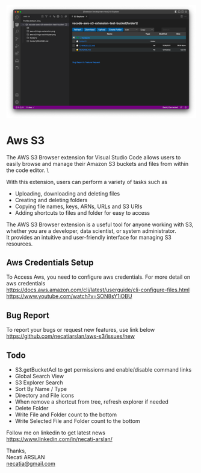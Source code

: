 ![screenshoot](media/main-screen.png)

# Aws S3 
The AWS S3 Browser extension for Visual Studio Code allows users to easily browse and manage their Amazon S3 buckets and files from within the code editor. \

With this extension, users can perform a variety of tasks such as 
- Uploading, downloading and deleting files
- Creating and deleting folders
- Copying file names, keys, ARNs, URLs and S3 URIs
- Adding shortcuts to files and folder for easy to access

The AWS S3 Browser extension is a useful tool for anyone working with S3, whether you are a developer, data scientist, or system administrator. \
It provides an intuitive and user-friendly interface for managing S3 resources.

## Aws Credentials Setup
To Access Aws, you need to configure aws credentials.
For more detail on aws credentials \
https://docs.aws.amazon.com/cli/latest/userguide/cli-configure-files.html \
https://www.youtube.com/watch?v=SON8sY1iOBU

## Bug Report
To report your bugs or request new features, use link below\
https://github.com/necatiarslan/aws-s3/issues/new


## Todo
- S3.getBucketAcl to get permissions and enable/disable command links
- Global Search View
- S3 Explorer Search
- Sort By Name / Type
- Directory and File icons
- When remove a shortcut from tree, refresh explorer if needed
- Delete Folder
- Write  File and Folder count to the bottom
- Write Selected File and Folder count to the bottom

Follow me on linkedin to get latest news \
https://www.linkedin.com/in/necati-arslan/

Thanks, \
Necati ARSLAN \
necatia@gmail.com